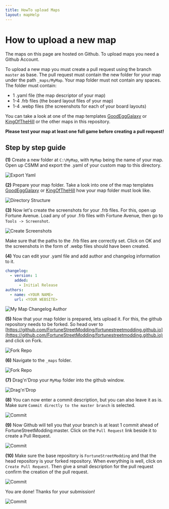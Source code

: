 ```yaml
---
title: HowTo upload Maps
layout: mapHelp
---
```


# How to upload a new map

The maps on this page are hosted on Github. To upload maps you need a Github Account.

To upload a new map you must create a pull request using the branch `master` as base. The pull request must contain the new folder for your map under the path `_maps/MyMap`. Your map folder must not contain any spaces. The folder must contain:
- 1 .yaml file (the map descriptor of your map)
- 1-4 .frb files (the board layout files of your map)
- 1-4 .webp files (the screenshots for each of your board layouts)

You can take a look at one of the map templates [GoodEggGalaxy](https://github.com/FortuneStreetModding/fortunestreetmodding.github.io/tree/master/templateMaps/GoodEggGalaxy) or [KingOfTheHill](https://github.com/FortuneStreetModding/fortunestreetmodding.github.io/tree/master/_maps/KingOfTheHill) or the other maps in this repository.

**Please test your map at least one full game before creating a pull request!**

## Step by step guide

**(1)** Create a new folder at `C:\MyMap`, with `MyMap` being the name of your map. Open up CSMM and export the .yaml of your custom map to this directory.

![Export Yaml](images/export_yaml.png)

**(2)** Prepare your map folder. Take a look into one of the map templates [GoodEggGalaxy](https://github.com/FortuneStreetModding/fortunestreetmodding.github.io/tree/master/templateMaps/GoodEggGalaxy) or [KingOfTheHill](https://github.com/FortuneStreetModding/fortunestreetmodding.github.io/tree/master/_maps/KingOfTheHill) how your map folder must look like.

![Directory Structure](images/myMap_directoryStructure.png)

**(3)** Now let's create the screenshots for your .frb files. For this, open up Fortune Avenue. Load any of your .frb files with Fortune Avenue, then go to `Tools -> Screenshot`.

![Create Screenshots](images/myMap_createScreenshots.png)

Make sure that the paths to the .frb files are correctly set. Click on OK and the screenshots in the form of .webp files should have been created.

**(4)** You can edit your .yaml file and add author and changelog information to it.

```yaml
changelog:
  - version: 1
    added: 
      - Initial Release
authors:
  - name: <YOUR NAME>
    url: <YOUR WEBSITE>
```

![My Map Changelog Author](images/myMap_changeLog_Author.png)

**(5)** Now that your map folder is prepared, lets upload it. For this, the github repository needs to be forked. So head over to [https://github.com/FortuneStreetModding/fortunestreetmodding.github.io](https://github.com/FortuneStreetModding/fortunestreetmodding.github.io) and click on Fork.

![Fork Repo](images/fork_repo.png)

**(6)** Navigate to the `_maps` folder.

![Fork Repo](images/fork_repo_maps.png)

**(7)** Drag'n'Drop your `MyMap` folder into the github window.

![Drag'n'Drop](images/myMap_dragndrop.png)

**(8)** You can now enter a commit description, but you can also leave it as is. Make sure `Commit directly to the master branch` is selected.

![Commit](images/myMap_commit.png)

**(9)** Now Github will tell you that your branch is at least 1 commit ahead of FortuneStreetModding:master. Click on the `Pull Request` link beside it to create a Pull Request.

![Commit](images/myMap_createPullRequest.png)

**(10)** Make sure the base repository is `FortuneStreetModding` and that the head repository is your forked repository. When everything is well, click on `Create Pull Request`. Then give a small description for the pull request confirm the creation of the pull request.

![Commit](images/myMap_createPullRequest2.png)

You are done! Thanks for your submission!

![Commit](images/pullRequestCreated.png)
